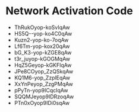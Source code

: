 # Network Activation Code
* ThRukOyop-koSvIqAw
* HS5Q--yop-ko4C0qAw
* Kuzn2-yop-ko-7oqAw
* Lf6Tm-yop-kox20qAw
* bG_K3-yop-kZGE8qAw
* t3r_juyop-kGOGMqAw
* HqZ5Geyop-kGKFIqAw
* JPe8COyop_ZzQSkqAw
* KQ1M6-yop_ZzplEqAw
* XxYnPeyop_ZzgPMqAw
* pPyTn-yop9ICqcIqAw
* SQQMJeyop9IDRzoqAw
* PTn0xOyop9IDi0sqAw